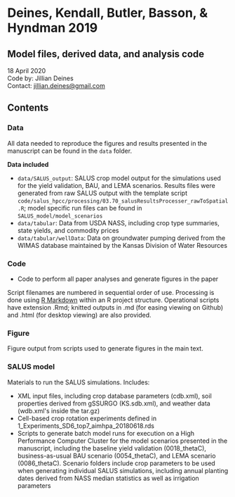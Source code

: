# Deines, Kendall, Butler, Basson, & Hyndman 2019
## Model files, derived data, and analysis code

18 April 2020  
Code by: Jillian Deines  
Contact: jillian.deines@gmail.com  

## Contents

### Data
All data needed to reproduce the figures and results presented in the manuscript can be found in the `data` folder.

**Data included**

* `data/SALUS_output`: SALUS crop model output for the simulations used for the yield validation, BAU, and LEMA scenarios. Results files were generated from raw SALUS output with the template script `code/salus_hpcc/processing/03.70_salusResultsProcesser_rawToSpatial.R`; model specific run files can be found in `SALUS_model/model_scenarios`
* `data/tabular`: Data from USDA NASS, including crop type summaries, state yields, and commodity prices
* `data/tabular/wellData`: Data on groundwater pumping derived from the WIMAS database maintained by the Kansas Division of Water Resources

### Code
* Code to perform all paper analyses and generate figures in the paper 

Script filenames are numbered in sequential order of use. Processing is done using [R Markdown](https://rmarkdown.rstudio.com/) within an R project structure. Operational scripts have extension .Rmd; knitted outputs in .md (for easing viewing on Github) and .html (for desktop viewing) are also provided.

### Figure
Figure output from scripts used to generate figures in the main text.

### SALUS model
Materials to run the SALUS simulations. Includes:

* XML input files, including crop database parameters (cdb.xml), soil properties derived from gSSURGO (KS.sdb.xml), and weather data (wdb.xml's inside the tar.gz)
* Cell-based crop rotation experiments defined in 1_Experiments_SD6_top7_aimhpa_20180618.rds
* Scripts to generate batch model runs for execution on a High Performance Computer Cluster for the model scenarios presented in the manuscript, including the baseline yield validation (0018_thetaC), business-as-usual BAU scenario (0054_thetaC), and LEMA scenario (0086_thetaC). Scenario folders include crop parameters to be used when generating individual SALUS simulations, including annual planting dates derived from NASS median statistics as well as irrigation parameters
